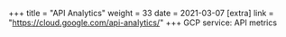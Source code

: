 +++
title = "API Analytics"
weight = 33
date = 2021-03-07
[extra]
link = "https://cloud.google.com/api-analytics/"
+++
GCP service: API metrics

